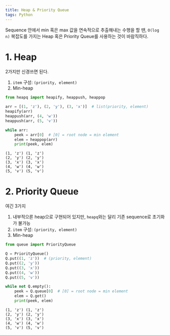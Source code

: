 ```yaml
---
title: Heap & Priority Queue
tags: Python
---
```


<!--more-->

Sequence 안에서 min 혹은 max 값을 연속적으로 추출해내는 수행을 할 땐, `O(log n)` 복잡도를 가지는 Heap 혹은 Priority Queue를 사용하는 것이 바람직하다.


# 1. Heap
2가지만 신경쓰면 된다.

1. `item` 구성: `(priority, element)`
2. Min-heap


```python
from heapq import heapify, heappush, heappop

arr = [(1, 'z'), (2, 'y'), (3, 'x')]  # list(priority, element)
heapify(arr)
heappush(arr, (4, 'w'))
heappush(arr, (5, 'v'))

while arr:
    peek = arr[0]  # [0] = root node = min element
    elem = heappop(arr)
    print(peek, elem)
```

```
(1, 'z') (1, 'z')
(2, 'y') (2, 'y')
(3, 'x') (3, 'x')
(4, 'w') (4, 'w')
(5, 'v') (5, 'v')
```


# 2. Priority Queue
여긴 3가지

1. 내부적으론 heap으로 구현되어 있지만, `heapq`와는 달리 기존 sequence로 초기화가 불가능
2. `item` 구성: `(priority, element)`
3. Min-heap

```python
from queue import PriorityQueue

Q = PriorityQueue()
Q.put((1, 'z'))  # (priority, element)
Q.put((2, 'y'))
Q.put((3, 'x'))
Q.put((4, 'w'))
Q.put((5, 'v'))

while not Q.empty():
    peek = Q.queue[0]  # [0] = root node = min element
    elem = Q.get()
    print(peek, elem)
```

```
(1, 'z') (1, 'z')
(2, 'y') (2, 'y')
(3, 'x') (3, 'x')
(4, 'w') (4, 'w')
(5, 'v') (5, 'v')
```
